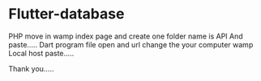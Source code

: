 # Flutter-database

PHP move in wamp index page and create one folder name is API
And paste.....
Dart program file open and url change the your computer wamp
Local host paste.....

Thank you..... 
